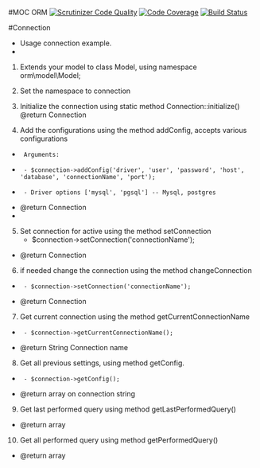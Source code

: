 #MOC ORM
[![Scrutinizer Code Quality](https://scrutinizer-ci.com/g/maikees/moc-orm/badges/quality-score.png?b=master)](https://scrutinizer-ci.com/g/maikees/moc-orm/?branch=master)
[![Code Coverage](https://scrutinizer-ci.com/g/maikees/moc-orm/badges/coverage.png?b=master)](https://scrutinizer-ci.com/g/maikees/moc-orm/?branch=master)
[![Build Status](https://scrutinizer-ci.com/g/maikees/moc-orm/badges/build.png?b=master)](https://scrutinizer-ci.com/g/maikees/moc-orm/build-status/master)

#Connection

 * Usage connection example.
 *
  1. Extends your model to class Model, using namespace orm\model\Model;
 
  2. Set the namespace to connection
 
  3. Initialize the connection using static method Connection::initialize()
  @return Connection
 
  4. Add the configurations using the method addConfig, accepts various configurations
 *      Arguments:
 *      - $connection->addConfig('driver', 'user', 'password', 'host', 'database', 'connectionName', 'port');
 *      - Driver options ['mysql', 'pgsql'] -- Mysql, postgres
 * @return Connection
 *
  5. Set connection for active using the method setConnection
        * $connection->setConnection('connectionName');
 * @return Connection
 
  6. if needed change the connection using the method changeConnection
 *      - $connection->setConnection('connectionName');
 * @return Connection
 
  7. Get current connection using the method getCurrentConnectionName
 *      - $connection->getCurrentConnectionName();
 * @return String Connection name
 
  8. Get all previous settings, using method getConfig.
 *      - $connection->getConfig();
 * @return array on connection string
 
  9. Get last performed query using method getLastPerformedQuery()
 * @return array
 
  10. Get all performed query using method getPerformedQuery()
 * @return array